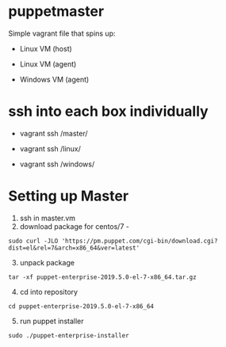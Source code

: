 # puppetmaster

Simple vagrant file that spins up:

- Linux VM (host)

- Linux VM (agent)

- Windows VM (agent)


 # ssh into each box individually 

- vagrant ssh /master/

- vagrant ssh /linux/

- vagrant ssh /windows/

# Setting up Master 

1. ssh in master.vm
2. download package for centos/7 -
```
sudo curl -JLO 'https://pm.puppet.com/cgi-bin/download.cgi?dist=el&rel=7&arch=x86_64&ver=latest'
```
3. unpack package
```
tar -xf puppet-enterprise-2019.5.0-el-7-x86_64.tar.gz
```
4. cd into repository
```
cd puppet-enterprise-2019.5.0-el-7-x86_64
```
5. run puppet installer
```
sudo ./puppet-enterprise-installer
```
